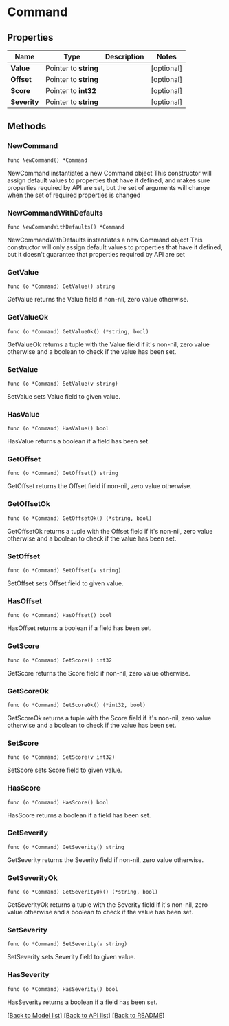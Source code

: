 # Command

## Properties

Name | Type | Description | Notes
------------ | ------------- | ------------- | -------------
**Value** | Pointer to **string** |  | [optional] 
**Offset** | Pointer to **string** |  | [optional] 
**Score** | Pointer to **int32** |  | [optional] 
**Severity** | Pointer to **string** |  | [optional] 

## Methods

### NewCommand

`func NewCommand() *Command`

NewCommand instantiates a new Command object
This constructor will assign default values to properties that have it defined,
and makes sure properties required by API are set, but the set of arguments
will change when the set of required properties is changed

### NewCommandWithDefaults

`func NewCommandWithDefaults() *Command`

NewCommandWithDefaults instantiates a new Command object
This constructor will only assign default values to properties that have it defined,
but it doesn't guarantee that properties required by API are set

### GetValue

`func (o *Command) GetValue() string`

GetValue returns the Value field if non-nil, zero value otherwise.

### GetValueOk

`func (o *Command) GetValueOk() (*string, bool)`

GetValueOk returns a tuple with the Value field if it's non-nil, zero value otherwise
and a boolean to check if the value has been set.

### SetValue

`func (o *Command) SetValue(v string)`

SetValue sets Value field to given value.

### HasValue

`func (o *Command) HasValue() bool`

HasValue returns a boolean if a field has been set.

### GetOffset

`func (o *Command) GetOffset() string`

GetOffset returns the Offset field if non-nil, zero value otherwise.

### GetOffsetOk

`func (o *Command) GetOffsetOk() (*string, bool)`

GetOffsetOk returns a tuple with the Offset field if it's non-nil, zero value otherwise
and a boolean to check if the value has been set.

### SetOffset

`func (o *Command) SetOffset(v string)`

SetOffset sets Offset field to given value.

### HasOffset

`func (o *Command) HasOffset() bool`

HasOffset returns a boolean if a field has been set.

### GetScore

`func (o *Command) GetScore() int32`

GetScore returns the Score field if non-nil, zero value otherwise.

### GetScoreOk

`func (o *Command) GetScoreOk() (*int32, bool)`

GetScoreOk returns a tuple with the Score field if it's non-nil, zero value otherwise
and a boolean to check if the value has been set.

### SetScore

`func (o *Command) SetScore(v int32)`

SetScore sets Score field to given value.

### HasScore

`func (o *Command) HasScore() bool`

HasScore returns a boolean if a field has been set.

### GetSeverity

`func (o *Command) GetSeverity() string`

GetSeverity returns the Severity field if non-nil, zero value otherwise.

### GetSeverityOk

`func (o *Command) GetSeverityOk() (*string, bool)`

GetSeverityOk returns a tuple with the Severity field if it's non-nil, zero value otherwise
and a boolean to check if the value has been set.

### SetSeverity

`func (o *Command) SetSeverity(v string)`

SetSeverity sets Severity field to given value.

### HasSeverity

`func (o *Command) HasSeverity() bool`

HasSeverity returns a boolean if a field has been set.


[[Back to Model list]](../README.md#documentation-for-models) [[Back to API list]](../README.md#documentation-for-api-endpoints) [[Back to README]](../README.md)


